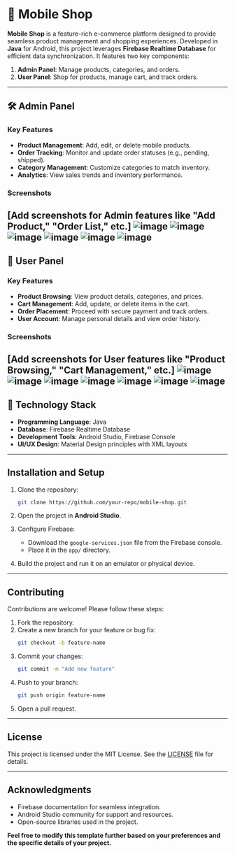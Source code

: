 # 📱 Mobile Shop

**Mobile Shop** is a feature-rich e-commerce platform designed to provide seamless product management and shopping experiences. Developed in **Java** for Android, this project leverages **Firebase Realtime Database** for efficient data synchronization. It features two key components:

1. **Admin Panel**: Manage products, categories, and orders.
2. **User Panel**: Shop for products, manage cart, and track orders.

---

## 🛠️ Admin Panel

### **Key Features**
- **Product Management**: Add, edit, or delete mobile products.
- **Order Tracking**: Monitor and update order statuses (e.g., pending, shipped).
- **Category Management**: Customize categories to match inventory.
- **Analytics**: View sales trends and inventory performance.

### **Screenshots**
[Add screenshots for Admin features like "Add Product," "Order List," etc.]
![image](https://github.com/user-attachments/assets/9b68ffd8-73fc-492c-b73f-cdd4ce2d08ba)
![image](https://github.com/user-attachments/assets/4036b976-1ffb-4aea-94e7-9120f81536aa)
![image](https://github.com/user-attachments/assets/5a4bb0e8-f6d8-4c56-a9f0-8b20ff8613ee)
![image](https://github.com/user-attachments/assets/c8797cff-0b68-4bfe-a5c5-2f2ad633b2d1)
![image](https://github.com/user-attachments/assets/41857150-2311-4100-8447-2070d9a419b3)
![image](https://github.com/user-attachments/assets/570a0072-f71a-4eb4-a3a3-035cb0e4d6e0)
---

## 🛒 User Panel

### **Key Features**
- **Product Browsing**: View product details, categories, and prices.
- **Cart Management**: Add, update, or delete items in the cart.
- **Order Placement**: Proceed with secure payment and track orders.
- **User Account**: Manage personal details and view order history.

### **Screenshots**
[Add screenshots for User features like "Product Browsing," "Cart Management," etc.]
![image](https://github.com/user-attachments/assets/9b68ffd8-73fc-492c-b73f-cdd4ce2d08ba)
![image](https://github.com/user-attachments/assets/4036b976-1ffb-4aea-94e7-9120f81536aa)
![image](https://github.com/user-attachments/assets/a995c12a-8124-4064-a58a-784fb59cbfd3)
![image](https://github.com/user-attachments/assets/6891b4da-f6ff-41a4-84a4-053e4c9f598c)
![image](https://github.com/user-attachments/assets/ef790cbe-9c65-4ab0-9147-2b2c2f513772)
![image](https://github.com/user-attachments/assets/e7c84241-2665-4aba-bcbf-5314ddbf183c)
![image](https://github.com/user-attachments/assets/7cbbc250-1c65-44fb-84ce-1fed5be8870e)
---

## 🔧 Technology Stack
- **Programming Language**: Java
- **Database**: Firebase Realtime Database
- **Development Tools**: Android Studio, Firebase Console
- **UI/UX Design**: Material Design principles with XML layouts

---

## Installation and Setup

1. Clone the repository:
   ```bash
   git clone https://github.com/your-repo/mobile-shop.git
   ```

2. Open the project in **Android Studio**.

3. Configure Firebase:
   - Download the `google-services.json` file from the Firebase console.
   - Place it in the `app/` directory.

4. Build the project and run it on an emulator or physical device.

---

## Contributing

Contributions are welcome! Please follow these steps:

1. Fork the repository.
2. Create a new branch for your feature or bug fix:
   ```bash
   git checkout -b feature-name
   ```
3. Commit your changes:
   ```bash
   git commit -m "Add new feature"
   ```
4. Push to your branch:
   ```bash
   git push origin feature-name
   ```
5. Open a pull request.

---

## License

This project is licensed under the MIT License. See the [LICENSE](LICENSE) file for details.

---

## Acknowledgments

- Firebase documentation for seamless integration.
- Android Studio community for support and resources.
- Open-source libraries used in the project.

**Feel free to modify this template further based on your preferences and the specific details of your project.**
